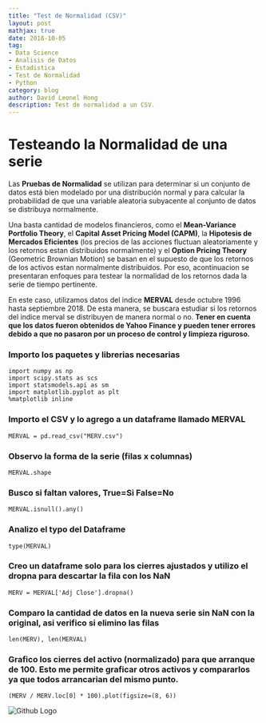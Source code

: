 ```yaml
---
title: "Test de Normalidad (CSV)"
layout: post
mathjax: true
date: 2018-10-05
tag:
- Data Science
- Analisis de Datos
- Estadistica
- Test de Normalidad
- Python
category: blog
author: David Leonel Hong
description: Test de normalidad a un CSV.
---
```

# Testeando la Normalidad de una serie

Las **Pruebas de Normalidad** se utilizan para determinar si un conjunto de datos está bien modelado por una distribución normal y para calcular la probabilidad de que una variable aleatoria subyacente al conjunto de datos se distribuya normalmente.

Una basta cantidad de modelos financieros, como el **Mean-Variance Portfolio Theory**, el **Capital Asset Pricing Model (CAPM)**, la **Hipotesis de Mercados Eficientes** (los precios de las acciones fluctuan aleatoriamente y los retornos estan distribuidos normalmente) y el **Option Pricing Theory** (Geometric Brownian Motion) se basan en el supuesto de que los retornos de los activos estan normalmente distribuidos. Por eso, acontinuacion se presentaran enfoques para testear la normalidad de los retornos dada la serie de tiempo pertinente.

En este caso, utilizamos datos del indice **MERVAL** desde octubre 1996 hasta septiembre 2018. De esta manera, se buscara estudiar si los retornos del indice merval se distribuyen de manera normal o no. **Tener en cuenta que los datos fueron obtenidos de Yahoo Finance y pueden tener errores debido a que no pasaron por un proceso de control y limpieza riguroso.**

### Importo los paquetes y librerias necesarias

```import pandas as pd
import numpy as np
import scipy.stats as scs
import statsmodels.api as sm
import matplotlib.pyplot as plt
%matplotlib inline
```
### Importo el CSV y lo agrego a un dataframe llamado MERVAL

```MERVAL = pd.read_csv("MERV.csv")```

### Observo la forma de la serie (filas x columnas)

```MERVAL.shape```

### Busco si faltan valores, True=Si False=No

```MERVAL.isnull().any()```

### Analizo el typo del Dataframe

```type(MERVAL)```

### Creo un dataframe solo para los cierres ajustados y utilizo el dropna para descartar la fila con los NaN

```MERV = MERVAL['Adj Close'].dropna()```

### Comparo la cantidad de datos en la nueva serie sin NaN con la original, asi verifico si elimino las filas

```len(MERV), len(MERVAL)```

### Grafico los cierres del activo (normalizado) para que arranque de 100. Esto me permite graficar otros activos y compararlos ya que todos arrancarian del mismo punto.

```(MERV / MERV.loc[0] * 100).plot(figsize=(8, 6))```

![Github Logo](C:\Users\david\Desktop\retornos.png)
